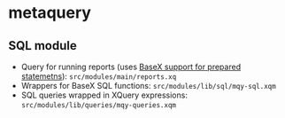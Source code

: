 # metaquery

## SQL module
* Query for running reports (uses [BaseX support for prepared statemetns](http://docs.basex.org/wiki/SQL_Module#Prepared_Statements)): `src/modules/main/reports.xq`
* Wrappers for BaseX SQL functions: `src/modules/lib/sql/mqy-sql.xqm`
* SQL queries wrapped in XQuery expressions: `src/modules/lib/queries/mqy-queries.xqm`
